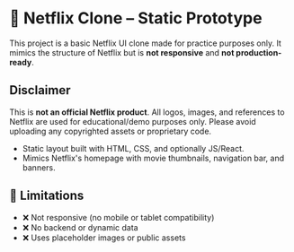# 🧪 Netflix Clone – Static Prototype

This project is a basic Netflix UI clone made for practice purposes only. It mimics the structure of Netflix but is **not responsive** and **not production-ready**.

## Disclaimer

This is **not an official Netflix product**. All logos, images, and references to Netflix are used for educational/demo purposes only. Please avoid uploading any copyrighted assets or proprietary code.

- Static layout built with HTML, CSS, and optionally JS/React.
- Mimics Netflix's homepage with movie thumbnails, navigation bar, and banners.

## 🚫 Limitations

- ❌ Not responsive (no mobile or tablet compatibility)
- ❌ No backend or dynamic data
- ❌ Uses placeholder images or public assets

